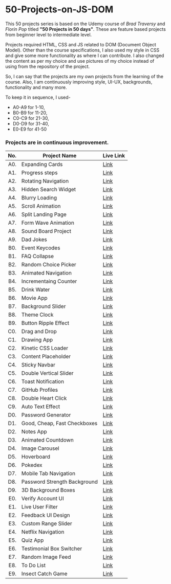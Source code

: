 # 50-Projects-on-JS-DOM
This 50 projects series is based on the Udemy course of *Brad Traversy* and *Florin Pop* titled **"50 Projects in 50 days"**. These are feature based projects from beginner level to intermediate level.

Projects required HTML, CSS and JS related to DOM (Document Object Model). Other than the course specifications, I also used my style in CSS and give some more functionality as where I can contribute. I also changed the content as per my choice and use pictures of my choice instead of using from the repository of the project.

So, I can say that the projects are my own projects from the learning of the course. Also, I am continuously improving style, UI-UX, backgrounds, functionality and many more.

To keep it in sequence, I used-
- A0-A9 for 1-10, 
- B0-B9 for 11-20, 
- C0-C9 for 21-30,
- D0-D9 for 31-40,
- E0-E9 for 41-50

### Projects are in continuous improvement.

| No. | Project Name | Live Link |
|-----:|---------------|---------|
| A0. | Expanding Cards | [Link](https://sonibasant.github.io/50-Projects-on-JS-DOM/A0.%20Expanding%20Cards/Expan-cards.html) |
| A1. | Progress steps | [Link](https://sonibasant.github.io/50-Projects-on-JS-DOM/A1.%20Progress%20Steps/Prog-steps.html) |
| A2. | Rotating Navigation | [Link](https://sonibasant.github.io/50-Projects-on-JS-DOM/A2.%20Rotating%20Navigation/Rotate-Navi.html) |
| A3. | Hidden Search Widget | [Link](https://sonibasant.github.io/50-Projects-on-JS-DOM/A3.%20Hidden%20Search%20Widget/Hidden%20Search.html) |
| A4. | Blurry Loading | [Link](https://sonibasant.github.io/50-Projects-on-JS-DOM/A4.%20Blurry%20Loading/blurryLoading.html) |
| A5. | Scroll Animation | [Link](https://sonibasant.github.io/50-Projects-on-JS-DOM/A5.%20Scroll%20Animation/scroll.html) |
| A6. | Split Landing Page | [Link](https://sonibasant.github.io/50-Projects-on-JS-DOM/A6.%20Split%20Landing%20Page/splitLanding.html) |
| A7. | Form Wave Animation | [Link](https://sonibasant.github.io/50-Projects-on-JS-DOM/A7.%20Form%20Wave%20Animation/formWaveAni.html) |
| A8. | Sound Board Project | [Link](https://sonibasant.github.io/50-Projects-on-JS-DOM/A8.%20Sound%20Board%20Project/soundBoard.html) |
| A9. | Dad Jokes | [Link](https://sonibasant.github.io/50-Projects-on-JS-DOM/A9.%20Dad%20Jokes/dadJokes.html) |
| B0. | Event Keycodes | [Link](https://sonibasant.github.io/50-Projects-on-JS-DOM/B0.%20Event%20Keycodes/eventKeycodes.html) |
| B1. | FAQ Collapse | [Link](https://sonibasant.github.io/50-Projects-on-JS-DOM/B1.%20FAQ%20Collapse/faqCollapse.html) |
| B2. | Random Choice Picker | [Link](https://sonibasant.github.io/50-Projects-on-JS-DOM/B2.%20Random%20Choice%20Picker/randomChoicePicker.html) |
| B3. | Animated Navigation | [Link](https://sonibasant.github.io/50-Projects-on-JS-DOM/B3.%20Animated%20Navigation/animatedNavigation.html) |
| B4. | Incrementaing Counter | [Link](https://sonibasant.github.io/50-Projects-on-JS-DOM/B4.%20Incrementing%20Counter/increCounter.html) |
| B5. | Drink Water | [Link](https://sonibasant.github.io/50-Projects-on-JS-DOM/B5.%20Drink%20Water/drinkWater.html) |
| B6. | Movie App | [Link](https://sonibasant.github.io/50-Projects-on-JS-DOM/B6.%20Movie%20App/movieApp.html) |
| B7. | Background Slider | [Link](https://sonibasant.github.io/50-Projects-on-JS-DOM/B7.%20Background%20Slider/backGSlider.html) |
| B8. | Theme Clock | [Link](https://sonibasant.github.io/50-Projects-on-JS-DOM/B8.%20Theme%20Clock/themeClock.html) |
| B9. | Button Ripple Effect | [Link](https://sonibasant.github.io/50-Projects-on-JS-DOM/B9.%20Button%20Ripple%20Effect/btnRippleEffect.html) |
| C0. | Drag and Drop | [Link](https://sonibasant.github.io/50-Projects-on-JS-DOM/C0.%20Drag%20and%20Drop/dragNDrop.html) |
| C1. | Drawing App | [Link](https://sonibasant.github.io/50-Projects-on-JS-DOM/C1.%20Drawing%20App/drawingApp.html) |
| C2. | Kinetic CSS Loader | [Link](https://sonibasant.github.io/50-Projects-on-JS-DOM/C2.%20Kinetic%20CSS%20Loader/kinCSSLoader.html) |
| C3. | Content Placeholder | [Link](https://sonibasant.github.io/50-Projects-on-JS-DOM/C3.%20Content%20Placeholder/contentPH.html) |
| C4. | Sticky Navbar | [Link](https://sonibasant.github.io/50-Projects-on-JS-DOM/C4.%20Sticky%20Navbar/stickyNav.html) |
| C5. | Double Vertical Slider | [Link](https://sonibasant.github.io/50-Projects-on-JS-DOM/C5.%20Double%20Vertical%20Slider/doubleVerSlid.html) |
| C6. | Toast Notification | [Link](https://sonibasant.github.io/50-Projects-on-JS-DOM/C6.%20Toast%20Notification/toastNotification.html) |
| C7. | GitHub Profiles | [Link](https://sonibasant.github.io/50-Projects-on-JS-DOM/C7.%20GitHub%20Profiles/githubProfiles.html) |
| C8. | Double Heart Click | [Link](https://sonibasant.github.io/50-Projects-on-JS-DOM/C8.%20Double%20Heart%20Click/doubleHeartClick.html) |
| C9. | Auto Text Effect | [Link](https://sonibasant.github.io/50-Projects-on-JS-DOM/C9.%20Auto%20Text%20Effect/autoTextEffect.html) |
| D0. | Password Generator | [Link](https://sonibasant.github.io/50-Projects-on-JS-DOM/D0.%20Password%20Generator/pwdGenerator.html) |
| D1. | Good, Cheap, Fast Checkboxes | [Link](https://sonibasant.github.io/50-Projects-on-JS-DOM/D1.%20Good,%20Cheap,%20Fast%20Checkboxes/gcfCheckBox.html) |
| D2. | Notes App | [Link](https://sonibasant.github.io/50-Projects-on-JS-DOM/D2.%20Notes%20App/notesApp.html) |
| D3. | Animated Countdown | [Link](https://sonibasant.github.io/50-Projects-on-JS-DOM/D3.%20Animated%20Countdown/animCountdown.html) |
| D4. | Image Carousel | [Link](https://sonibasant.github.io/50-Projects-on-JS-DOM/D4.%20Image%20Carousel/imageCarousel.html) |
| D5. | Hoverboard | [Link](https://sonibasant.github.io/50-Projects-on-JS-DOM/D5.%20Hoverboard/hoverBoard.html) |
| D6. | Pokedex | [Link](https://sonibasant.github.io/50-Projects-on-JS-DOM/D6.%20Pokedex/pokedex.html) |
| D7. | Mobile Tab Navigation | [Link](https://sonibasant.github.io/50-Projects-on-JS-DOM/D7.%20Mobile%20Tab%20Navigation/mobileTabNavi.html) |
| D8. | Password Strength Background | [Link](https://sonibasant.github.io/50-Projects-on-JS-DOM/D8.%20Password%20Strength%20Background/pwdStrengthBackG.html) |
| D9. | 3D Background Boxes | [Link](https://sonibasant.github.io/50-Projects-on-JS-DOM/D9.%203D%20Background%20Boxes/3DBackGBoxes.html) |
| E0. | Verify Account UI | [Link](https://sonibasant.github.io/50-Projects-on-JS-DOM/E0.%20Verify%20Account%20UI/verifyACUI.html) |
| E1. | Live User Filter | [Link](https://sonibasant.github.io/50-Projects-on-JS-DOM/E1.%20Live%20User%20Filter/liveUserFilter.html) |
| E2. | Feedback UI Design | [Link](https://sonibasant.github.io/50-Projects-on-JS-DOM/E2.%20Feedback%20UI%20Design/feedbackUI.html) |
| E3. | Custom Range Slider | [Link](https://sonibasant.github.io/50-Projects-on-JS-DOM/E3.%20Custom%20Range%20Slider/customRangeSlider.html) |
| E4. | Netflix Navigation | [Link](https://sonibasant.github.io/50-Projects-on-JS-DOM/E4.%20Netflix%20Navigation/netflixNavigation.html) |
| E5. | Quiz App | [Link](https://sonibasant.github.io/50-Projects-on-JS-DOM/E5.%20Quiz%20App/quizApp.html) |
| E6. | Testimonial Box Switcher | [Link](https://sonibasant.github.io/50-Projects-on-JS-DOM/E6.%20Testimonial%20Box%20Switcher/testimonialBS.html) |
| E7. | Random Image Feed | [Link](https://sonibasant.github.io/50-Projects-on-JS-DOM/E7.%20Random%20Image%20Feed/randomImgFeed.html) |
| E8. | To Do List | [Link](https://sonibasant.github.io/50-Projects-on-JS-DOM/E8.%20To%20Do%20List/toDoList.html) |
| E9. | Insect Catch Game | [Link](https://sonibasant.github.io/50-Projects-on-JS-DOM/E9.%20Insect%20Catch%20Game/insectCatchGame.html) |
